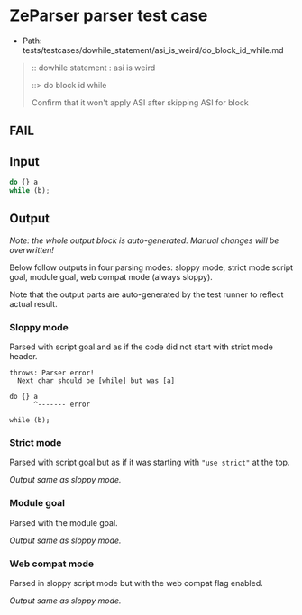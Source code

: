 # ZeParser parser test case

- Path: tests/testcases/dowhile_statement/asi_is_weird/do_block_id_while.md

> :: dowhile statement : asi is weird
>
> ::> do block id while
>
> Confirm that it won't apply ASI after skipping ASI for block

## FAIL

## Input

`````js
do {} a
while (b);
`````

## Output

_Note: the whole output block is auto-generated. Manual changes will be overwritten!_

Below follow outputs in four parsing modes: sloppy mode, strict mode script goal, module goal, web compat mode (always sloppy).

Note that the output parts are auto-generated by the test runner to reflect actual result.

### Sloppy mode

Parsed with script goal and as if the code did not start with strict mode header.

`````
throws: Parser error!
  Next char should be [while] but was [a]

do {} a
      ^------- error

while (b);
`````

### Strict mode

Parsed with script goal but as if it was starting with `"use strict"` at the top.

_Output same as sloppy mode._

### Module goal

Parsed with the module goal.

_Output same as sloppy mode._

### Web compat mode

Parsed in sloppy script mode but with the web compat flag enabled.

_Output same as sloppy mode._
